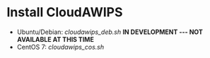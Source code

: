 # Install CloudAWIPS
- Ubuntu/Debian: *cloudawips_deb.sh* **IN DEVELOPMENT --- NOT AVAILABLE AT THIS TIME**
- CentOS 7: *cloudawips_cos.sh*
